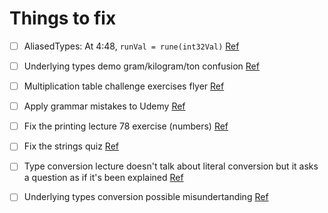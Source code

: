 # Things to fix

- [ ] AliasedTypes: At 4:48, `runVal = rune(int32Val)` [Ref](https://www.udemy.com/learn-go-the-complete-bootcamp-course-golang/learn/v4/questions/5603536)

- [ ] Underlying types demo gram/kilogram/ton confusion [Ref](https://www.udemy.com/learn-go-the-complete-bootcamp-course-golang/learn/v4/questions/5603348)

- [ ] Multiplication table challenge exercises flyer [Ref](https://www.udemy.com/learn-go-the-complete-bootcamp-course-golang/learn/v4/questions/5600066)

- [ ] Apply grammar mistakes to Udemy [Ref](https://github.com/inancgumus/learngo/commit/06891c57fc5299db5f5178bde4da7dd8e569c082)

- [ ] Fix the printing lecture 78 exercise (numbers) [Ref](https://learngoprogramming.slack.com/archives/DC86N4QJK/p1542552870174800)

- [ ] Fix the strings quiz [Ref](https://learngoprogramming.slack.com/archives/DC86N4QJK/p1542566248185500)

- [ ] Type conversion lecture doesn't talk about literal conversion but it asks a question as if it's been explained [Ref](https://www.udemy.com/message/thread/120614366/)

- [ ] Underlying types conversion possible misundertanding [Ref](https://twitter.com/in_aanand/status/1065136567629553664)
